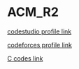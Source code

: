 # ACM_R2

[codestudio profile link](https://www.codingninjas.com/codestudio/profile/d00110c1-dd5c-45f0-bc81-63cd4254746f)

[codeforces profile link](https://codeforces.com/profile/Keshav19_goel)  

[C codes link](https://github.com/KESHAV-19GOEL/cpp_codes.git)
